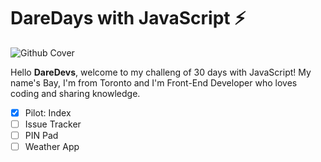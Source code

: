 # DareDays with JavaScript ⚡️
![Github Cover](https://user-images.githubusercontent.com/61853392/92278645-a73c4600-eec3-11ea-957e-145ebf1895c0.png)

Hello **DareDevs**, welcome to my challeng of 30 days with JavaScript! My name's Bay, I'm from Toronto and I'm Front-End Developer who loves coding and sharing knowledge. 

 - [x] Pilot: Index
 - [ ] Issue Tracker
 - [ ] PIN Pad
 - [ ] Weather App
